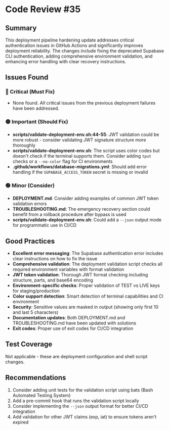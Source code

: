 # Code Review #35

## Summary

This deployment pipeline hardening update addresses critical authentication issues in GitHub Actions and significantly improves deployment reliability. The changes include fixing the deprecated Supabase CLI authentication, adding comprehensive environment validation, and enhancing error handling with clear recovery instructions.

## Issues Found

### 🔴 Critical (Must Fix)

- None found. All critical issues from the previous deployment failures have been addressed.

### 🟡 Important (Should Fix)

- **scripts/validate-deployment-env.sh:44-55**: JWT validation could be more robust - consider validating JWT signature structure more thoroughly
- **scripts/validate-deployment-env.sh**: The script uses color codes but doesn't check if the terminal supports them. Consider adding `tput` checks or a `--no-color` flag for CI environments
- **.github/workflows/database-migrations.yml**: Should add error handling if the `SUPABASE_ACCESS_TOKEN` secret is missing or invalid

### 🟢 Minor (Consider)

- **DEPLOYMENT.md**: Consider adding examples of common JWT token validation errors
- **TROUBLESHOOTING.md**: The emergency recovery section could benefit from a rollback procedure after bypass is used
- **scripts/validate-deployment-env.sh**: Could add a `--json` output mode for programmatic use in CI/CD

## Good Practices

- **Excellent error messaging**: The Supabase authentication error includes clear instructions on how to fix the issue
- **Comprehensive validation**: The deployment validation script checks all required environment variables with format validation
- **JWT token validation**: Thorough JWT format checking including structure, parts, and base64 encoding
- **Environment-specific checks**: Proper validation of TEST vs LIVE keys for staging/production
- **Color support detection**: Smart detection of terminal capabilities and CI environment
- **Security**: Sensitive values are masked in output (showing only first 10 and last 5 characters)
- **Documentation updates**: Both DEPLOYMENT.md and TROUBLESHOOTING.md have been updated with solutions
- **Exit codes**: Proper use of exit codes for CI/CD integration

## Test Coverage

Not applicable - these are deployment configuration and shell script changes.

## Recommendations

1. Consider adding unit tests for the validation script using bats (Bash Automated Testing System)
2. Add a pre-commit hook that runs the validation script locally
3. Consider implementing the `--json` output format for better CI/CD integration
4. Add validation for other JWT claims (exp, iat) to ensure tokens aren't expired
